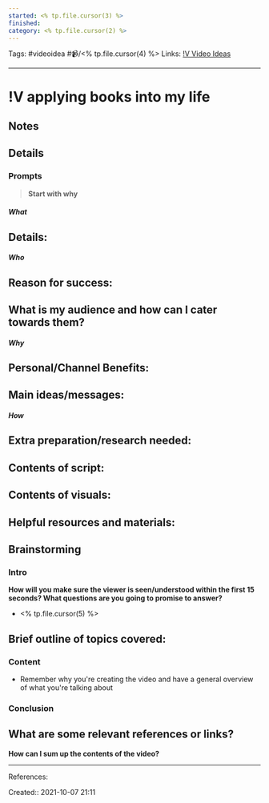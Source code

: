 ```yaml
---
started: <% tp.file.cursor(3) %>
finished:
category: <% tp.file.cursor(2) %>
---
```

Tags: #videoidea #📹/<% tp.file.cursor(4) %>
Links: [!V Video Ideas](!V%20Video%20Ideas)
___
# !V applying books into my life
## Notes
## Details
### Prompts
> **Start with why**
##### What
**Details:**
- 
##### Who
**Reason for success:**
- 

**What is my audience and how can I cater towards them?**
- 
##### Why
**Personal/Channel Benefits:**
- 

**Main ideas/messages:**
- 

##### How
**Extra preparation/research needed:**
- 

**Contents of script:**
- 

**Contents of visuals:**
- 

**Helpful resources and materials:**
- 

## Brainstorming
### Intro
**How will you make sure the viewer is seen/understood within the first 15 seconds? What questions are you going to promise to answer?**
- <% tp.file.cursor(5) %>

**Brief outline of topics covered:**
- 
### Content
- Remember why you're creating the video and have a general overview of what you're talking about
### Conclusion
**What are some relevant references or links?**
- 

**How can I sum up the contents of the video?**
___
References:

Created:: 2021-10-07 21:11
